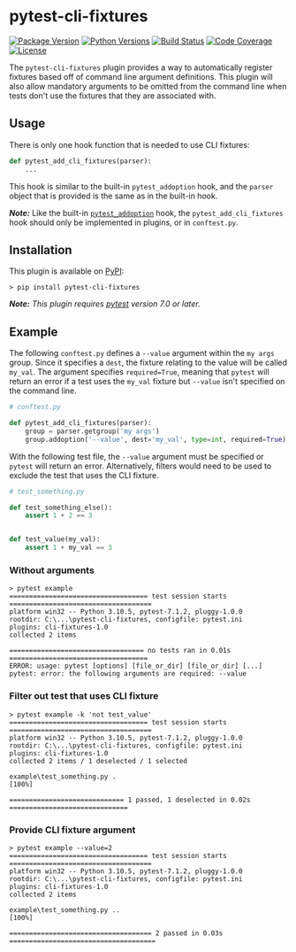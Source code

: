 # pytest-cli-fixtures

[![Package Version][pypi_badge]][pypi]
[![Python Versions][pyversions_badge]][pypi]
[![Build Status][ci_status_badge]][gh_actions]
[![Code Coverage][codecov_badge]][codecov]
[![License][license_badge]][license_file]

[pypi]: https://pypi.python.org/pypi/pytest-cli-fixtures
[pypi_badge]: https://img.shields.io/pypi/v/pytest-cli-fixtures.svg

[pyversions_badge]: https://img.shields.io/pypi/pyversions/pytest-cli-fixtures.svg

[gh_actions]: https://github.com/inkychris/pytest-cli-fixtures/actions
[ci_status_badge]: https://github.com/inkychris/pytest-cli-fixtures/actions/workflows/ci.yaml/badge.svg

[codecov]: https://codecov.io/gh/inkychris/pytest-cli-fixtures
[codecov_badge]: https://codecov.io/gh/inkychris/pytest-cli-fixtures/branch/main/graph/badge.svg?token=TYWP82UBSB

[license_badge]: https://img.shields.io/pypi/l/pytest-cli-fixtures.svg
[license_file]: https://github.com/inkychris/pytest-cli-fixtures/blob/main/LICENSE.md

The `pytest-cli-fixtures` plugin provides a way
to automatically register fixtures
based off of command line argument definitions.
This plugin will also allow
mandatory arguments to be omitted from the command line
when tests don't use the fixtures
that they are associated with.

## Usage
There is only one hook function
that is needed to use CLI fixtures:

```python
def pytest_add_cli_fixtures(parser):
    ...
```

This hook is similar to the built-in `pytest_addoption` hook,
and the `parser` object that is provided
is the same as in the built-in hook.

***Note:*** Like the built-in [`pytest_addoption`][pytest_addoption_doc] hook,
the `pytest_add_cli_fixtures` hook
should only be implemented
in plugins, or in `conftest.py`.

[pytest_addoption_doc]: https://docs.pytest.org/en/latest/reference/reference.html#_pytest.hookspec.pytest_addoption

## Installation
This plugin is available on [PyPI][pypi]:
```
> pip install pytest-cli-fixtures
```
***Note:*** *This plugin requires [pytest][pytest]
version 7.0 or later.*

[pytest]: https://docs.pytest.org/

## Example
The following `conftest.py` defines
a `--value` argument within the `my args` group.
Since it specifies a `dest`,
the fixture relating to the value
will be called `my_val`.
The argument specifies `required=True`,
meaning that `pytest` will return an error
if a test uses the `my_val` fixture
but `--value` isn't specified on the command line.

```python
# conftest.py

def pytest_add_cli_fixtures(parser):
    group = parser.getgroup('my args')
    group.addoption('--value', dest='my_val', type=int, required=True)
```

With the following test file,
the `--value` argument must be specified
or `pytest` will return an error.
Alternatively, filters would need to be used
to exclude the test that uses the CLI fixture.

```python
# test_something.py

def test_something_else():
    assert 1 + 2 == 3


def test_value(my_val):
    assert 1 + my_val == 3
```

### Without arguments
```
> pytest example
=================================== test session starts ====================================
platform win32 -- Python 3.10.5, pytest-7.1.2, pluggy-1.0.0
rootdir: C:\...\pytest-cli-fixtures, configfile: pytest.ini
plugins: cli-fixtures-1.0
collected 2 items

================================== no tests ran in 0.01s ===================================
ERROR: usage: pytest [options] [file_or_dir] [file_or_dir] [...]
pytest: error: the following arguments are required: --value
```

### Filter out test that uses CLI fixture
```
> pytest example -k 'not test_value'
=================================== test session starts ====================================
platform win32 -- Python 3.10.5, pytest-7.1.2, pluggy-1.0.0
rootdir: C:\...\pytest-cli-fixtures, configfile: pytest.ini
plugins: cli-fixtures-1.0
collected 2 items / 1 deselected / 1 selected

example\test_something.py .                                                           [100%]

============================= 1 passed, 1 deselected in 0.02s ==============================
```

### Provide CLI fixture argument
```
> pytest example --value=2
=================================== test session starts ====================================
platform win32 -- Python 3.10.5, pytest-7.1.2, pluggy-1.0.0
rootdir: C:\...\pytest-cli-fixtures, configfile: pytest.ini
plugins: cli-fixtures-1.0
collected 2 items

example\test_something.py ..                                                          [100%]

==================================== 2 passed in 0.03s =====================================
```
